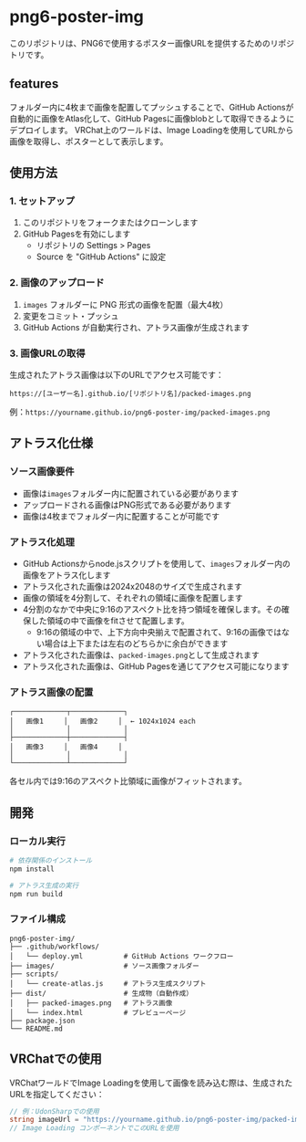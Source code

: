 # png6-poster-img

このリポジトリは、PNG6で使用するポスター画像URLを提供するためのリポジトリです。

## features
フォルダー内に4枚まで画像を配置してプッシュすることで、GitHub Actionsが自動的に画像をAtlas化して、GitHub Pagesに画像blobとして取得できるようにデプロイします。
VRChat上のワールドは、Image Loadingを使用してURLから画像を取得し、ポスターとして表示します。

## 使用方法

### 1. セットアップ

1. このリポジトリをフォークまたはクローンします
2. GitHub Pagesを有効にします
   - リポジトリの Settings > Pages
   - Source を "GitHub Actions" に設定

### 2. 画像のアップロード

1. `images` フォルダーに PNG 形式の画像を配置（最大4枚）
2. 変更をコミット・プッシュ
3. GitHub Actions が自動実行され、アトラス画像が生成されます

### 3. 画像URLの取得

生成されたアトラス画像は以下のURLでアクセス可能です：
```
https://[ユーザー名].github.io/[リポジトリ名]/packed-images.png
```

例：`https://yourname.github.io/png6-poster-img/packed-images.png`

## アトラス化仕様

### ソース画像要件

- 画像は`images`フォルダー内に配置されている必要があります
- アップロードされる画像はPNG形式である必要があります
- 画像は4枚までフォルダー内に配置することが可能です

### アトラス化処理

- GitHub Actionsからnode.jsスクリプトを使用して、`images`フォルダー内の画像をアトラス化します
- アトラス化された画像は2024x2048のサイズで生成されます
- 画像の領域を4分割して、それぞれの領域に画像を配置します
- 4分割のなかで中央に9:16のアスペクト比を持つ領域を確保します。その確保した領域の中で画像をfitさせて配置します。
  - 9:16の領域の中で、上下方向中央揃えで配置されて、9:16の画像ではない場合は上下または左右のどちらかに余白ができます
- アトラス化された画像は、`packed-images.png`として生成されます
- アトラス化された画像は、GitHub Pagesを通じてアクセス可能になります

### アトラス画像の配置

```
┌─────────────┬─────────────┐
│   画像1     │   画像2     │  ← 1024x1024 each
│             │             │
├─────────────┼─────────────┤
│   画像3     │   画像4     │
│             │             │
└─────────────┴─────────────┘
```

各セル内では9:16のアスペクト比領域に画像がフィットされます。

## 開発

### ローカル実行

```bash
# 依存関係のインストール
npm install

# アトラス生成の実行
npm run build
```

### ファイル構成

```
png6-poster-img/
├── .github/workflows/
│   └── deploy.yml          # GitHub Actions ワークフロー
├── images/                 # ソース画像フォルダー
├── scripts/
│   └── create-atlas.js     # アトラス生成スクリプト
├── dist/                   # 生成物（自動作成）
│   ├── packed-images.png   # アトラス画像
│   └── index.html          # プレビューページ
├── package.json
└── README.md
```

## VRChatでの使用

VRChatワールドでImage Loadingを使用して画像を読み込む際は、生成されたURLを指定してください：

```csharp
// 例：UdonSharpでの使用
string imageUrl = "https://yourname.github.io/png6-poster-img/packed-images.png";
// Image Loading コンポーネントでこのURLを使用
```
